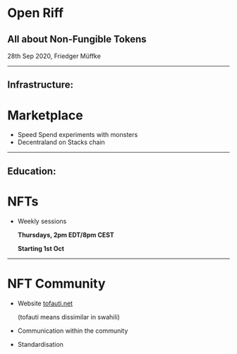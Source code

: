 # Open Riff

## All about Non-Fungible Tokens

28th Sep 2020, Friedger Müffke

---

## Infrastructure:

# Marketplace

- Speed Spend experiments with monsters
- Decentraland on Stacks chain

---

## Education:

# NFTs

- Weekly sessions

  **Thursdays, 2pm EDT/8pm CEST**

  **Starting 1st Oct**

---

# NFT Community

- Website [tofauti.net](https://tofauti.net)

  (tofauti means dissimilar in swahili)

- Communication within the community
- Standardisation
